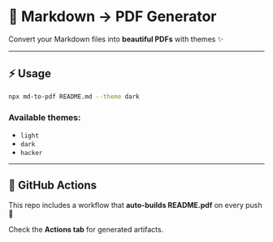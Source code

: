 # 📝 Markdown → PDF Generator

Convert your Markdown files into **beautiful PDFs** with themes ✨

---

## ⚡ Usage
```bash
npx md-to-pdf README.md --theme dark
```

### Available themes:
- `light`
- `dark`
- `hacker`

---

## 🤖 GitHub Actions
This repo includes a workflow that **auto-builds README.pdf** on every push 🚀

Check the **Actions tab** for generated artifacts.
